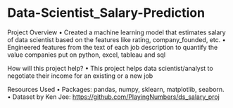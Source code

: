 # Data-Scientist_Salary-Prediction

Project Overview
• Created a machine learning model that estimates salary of data scientist based on the features like rating, company_founded, etc.
• Engineered features from the text of each job description to quantify the value companies put on python, excel, tableau and sql

How will this project help?
• This project helps data scientist/analyst to negotiate their income for an existing or a new job

Resources Used
• Packages: pandas, numpy, sklearn, matplotlib, seaborn.
• Dataset by Ken Jee: https://github.com/PlayingNumbers/ds_salary_proj
